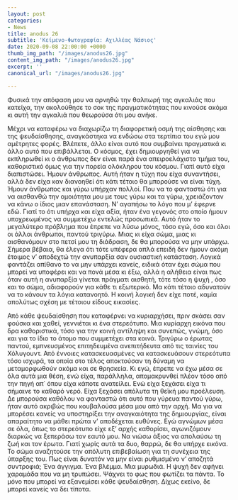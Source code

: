 ```yaml
---
layout: post
categories:
- News
title: anodus 26
subtitle: 'Κείμενο-Φωτογραφία: Αχιλλέας Νάσιος'
date: 2020-09-08 22:00:00 +0000
thumb_img_path: "/images/anodus26.jpg"
content_img_path: "/images/anodus26.jpg"
excerpt: ''
canonical_url: "/images/anodus26.jpg"

---
```

Φυσικά την απόφαση μου να αρνηθώ την θαλπωρή της αγκαλιάς που κατείχα, την ακολούθησε το σοκ της πραγματικότητας που κινούσε ακόμα κι αυτή την αγκαλιά που θεωρούσα ότι μου ανήκε. 

Μέχρι να καταφέρω να διαχωρίζω τη διαφορετική οσμή της αίσθησης και της ψευδαίσθησης, αναγκάστηκα να ενδώσω στα τερτίπια του εγώ μου αμέτρητες φορές. Βλέπετε, άλλο είναι αυτό που συμβαίνει πραγματικά κι άλλο αυτό που επιβάλλεται. Ο κόσμος, έχει δημιουργηθεί για να εκπληρωθεί κι ο άνθρωπος δεν είναι παρά ένα απειροελάχιστο τμήμα του, καθοριστικό όμως για την πορεία ολόκληρου του κόσμου. Γιατί αυτό είχα διαπιστώσει. Ήμουν άνθρωπος. Αυτή ήταν η τύχη που είχα συναντήσει, αλλά δεν είχα καν διανοηθεί ότι κάτι τέτοιο θα μπορούσε να είναι τύχη. Ήμουν άνθρωπος και γύρω υπήρχαν πολλοί. Που να το φανταστώ ότι για να αισθανθώ την ομοιότητα μου με τους γύρω και τα γύρω, χρειάζονταν να κάνω ο ίδιος μιαν επανάσταση. Ν’ αγαπήσω το λόγο που μ’ έφερνε εδώ. Γιατί το ότι υπήρχα και είχα αξία, ήταν ένα γεγονός στο οποίο ήμουν υποχρεωμένος να συμμετέχω εντελώς προσωπικά. Αυτό ήταν το μεγαλύτερο πρόβλημα που έπρεπε να λύσω μόνος, τόσο εγώ, όσο και όλοι οι άλλοι άνθρωποι, παντού τριγύρω. Μιας κι είχα σώμα, μιας κι αισθανόμουν στο πετσί μου τη διάδραση, δε θα μπορούσα να μην υπάρχω. Σήμερα βέβαια, θα έλεγα ότι τότε υπέφερα απλά επειδή δεν ήμουν ακόμη έτοιμος ν’ αποδεχτώ την ανυπαρξία σαν ουσιαστική κατάσταση. Λογικά φαντάζει απίθανο το να μην υπάρχει κανείς, ειδικά όταν έχει σώμα που μπορεί να υποφέρει και να πονά μέσα κι έξω, αλλά η αλήθεια είναι πως όταν αυτή η ανυπαρξία γίνεται πράγματι αισθητή, τότε τόσο η ψυχή , όσο και το σώμα, αδιαφορούν για κάθε τι εξωτερικό. Μα κάτι τέτοιο αδυνατούν να το κάνουν τα λόγια κατανοητό. Η κοινή λογική δεν είχε ποτέ, καμία απολύτως σχέση με τέτοιου είδους εικασίες. 

Από κάθε ψευδαίσθηση που καταφέρνει να κυριαρχήσει, πριν σκάσει σαν φούσκα και χαθεί, γεννιέται κι ένα στερεότυπο. Μια κυρίαρχη εικόνα που δρα καθοριστικά, τόσο για την κοινή αντίληψη και συνεπώς, γνώμη, όσο και για το ίδιο το άτομο που συμμετέχει στα κοινά. Τριγύρω ο έρωτας παντού, εμπνευσμένος επιτηδευμένα ανεπιτήδευτα από τις ταινίες του Χόλυγουντ. Από έννοιες κατασκευασμένες να κατασκευάσουν στερεότυπα τόσο ισχυρά, τα οποία στο τέλος αποκτούσαν τη δύναμη να μεταμορφωθούν ακόμα και σε θρησκεία. Κι εγώ, έπρεπε να έχω μέσα σε όλα αυτά μια θέση, ενώ είχα, παράλληλα, απομακρυνθεί πλέον τόσο από την πηγή απ΄ όπου είχα κάποτε ανατείλει. Ενώ είχα ξεχάσει είχα τι σήμαινε το καθαρό νερό. Είχα ξεχάσει απόλυτα τη θεϊκή μου προέλευση. Δε μπορούσα καθόλου να φανταστώ ότι αυτό που γύρευα παντού γύρω, ήταν αυτό ακριβώς που κουβαλούσα μέσα μου από την αρχή. Μα για να μπορέσει κανείς να υποστηρίξει την αναγκαιότητα της δημιουργίας, είναι απαραίτητο να μάθει πρώτα ν’ αποδέχεται ευθύνες. Εγώ αγνώμων μέσα σε όλα, όπως το στερεότυπο είχε εξ’ αρχής καθορίσει, αγωνιζόμουν διαρκώς να ξεπεράσω τον εαυτό μου. Να νιώσω άξιος να απολαύσω τη ζωή και τον έρωτα. Γιατί χωρίς αυτά τα δυο, θαρρώ, δε θα υπήρχε εικόνα. Το σώμα αναζητούσε την απόλυτη επιβεβαίωση για τη συνέχεια της ύπαρξης του. Πως είναι δυνατόν να μην είναι ρυθμισμένο ν’ αποζητά συντροφιά; Ένα άγγιγμα. Ένα βλέμμα. Μια μυρωδιά. Η ψυχή δεν αφήνει χαραμάδα που να μη τρυπώσει. Ψάχνει το φως που φωτίζει τα πάντα. Το μόνο που μπορεί να εξανεμίσει κάθε ψευδαίσθηση. Δίχως εκείνο, δε μπορεί κανείς να δει τίποτα. 